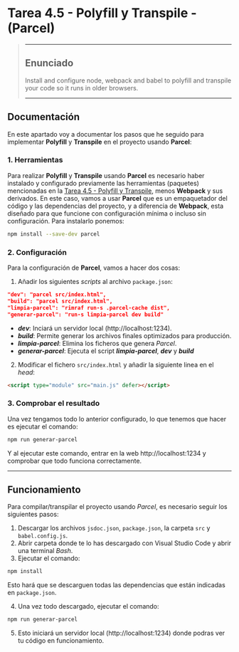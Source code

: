 # Tarea 4.5 - Polyfill y Transpile - (Parcel)
> ---
> ## Enunciado
> Install and configure node, webpack and babel to polyfill and transpile your code so it runs in older browsers. 
>
> ---

## Documentación
En este apartado voy a documentar los pasos que he seguido para implementar **Polyfill** y **Transpile** en el proyecto usando **Parcel**:

### 1. Herramientas
Para realizar **Polyfill** y **Transpile** usando **Parcel** es necesario haber instalado y configurado previamente las herramientas (paquetes) mencionadas en la [Tarea 4.5 - Polyfill y Transpile](https://github.com/ArmVV26/DWEC_Proyecto_SGAEA/tree/main/js/2%C2%BA%20Trimestre/Tarea%204.5%20-%20Polyfill%20y%20Transpile#2-herramientas-paquetes), menos **Webpack** y sus derivados.
En este caso, vamos a usar **Parcel** que es un empaquetador del código y las dependencias del proyecto, y a diferencia de **Webpack**, esta diseñado para que funcione con configuración mínima o incluso sin configuración. Para instalarlo ponemos:
```bash
npm install --save-dev parcel
```

### 2. Configuración
Para la configuración de **Parcel**, vamos a hacer dos cosas:
1. Añadir los siguientes *scripts* al archivo `package.json`:
```json
"dev": "parcel src/index.html",
"build": "parcel src/index.html",
"limpia-parcel": "rimraf run-s .parcel-cache dist",
"generar-parcel": "run-s limpia-parcel dev build"
```
   - ***dev***: Inciará un servidor local (http://localhost:1234).
   - ***build***: Permite generar los archivos finales optimizados para producción.
   - ***limpia-parcel***: Elimina los ficheros que genera *Parcel*.
   - ***generar-parcel***: Ejecuta el script ***limpia-parcel***, ***dev*** y ***build***

2. Modificar el fichero `src/index.html` y añadir la siguiente linea en el *head*:
```html
<script type="module" src="main.js" defer></script>
``` 

### 3. Comprobar el resultado
Una vez tengamos todo lo anterior configurado, lo que tenemos que hacer es ejecutar el comando:
```bash
npm run generar-parcel
```
Y al ejecutar este comando, entrar en la web http://localhost:1234 y comprobar que todo funciona correctamente.

---

## Funcionamiento
Para compilar/transpilar el proyecto usando *Parcel*, es necesario seguir los siguientes pasos:
1. Descargar los archivos `jsdoc.json`, `package.json`, la carpeta `src` y `babel.config.js`.
2. Abrir carpeta donde te lo has descargado con Visual Studio Code y abrir una terminal *Bash*.
3. Ejecutar el comando:
```bash
npm install
```
Esto hará que se descarguen todas las dependencias que están indicadas en `package.json`.

4. Una vez todo descargado, ejecutar el comando:
```bash
npm run generar-parcel
```
5. Esto iniciará un servidor local (http://localhost:1234) donde podras ver tu código en funcionamiento.